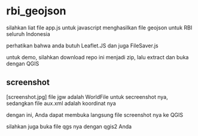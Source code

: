 # rbi_geojson

silahkan liat file app.js untuk javascript menghasilkan file geojson
untuk RBI seluruh Indonesia

perhatikan bahwa anda butuh Leaflet.JS dan juga FileSaver.js

untuk demo, silahkan download repo ini menjadi zip, lalu extract dan buka dengan QGIS

## screenshot
[screenshot.jpg]
file jgw adalah WorldFile untuk secreenshot nya, sedangkan file aux.xml adalah koordinat nya

dengan ini, Anda dapat membuka langsung file screenshot nya ke QGIS

silahkan juga buka file qgs nya dengan qgis2 Anda